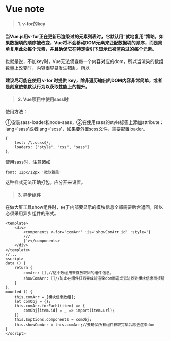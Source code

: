 Vue note
===================


> #### 1. v-for的key

#### 当Vue.js用v-for正在更新已渲染过的元素列表时，它默认用“就地复用”策略。如果数据项的顺序被改变，Vue将不会移动DOM元素来匹配数据项的顺序，而是简单复用此处每个元素，并且确保它在特定索引下显示已被渲染过的每个元素。


也就是说，不加key时，Vue无法侦查每一个内容对应的dom，所以当渲染的数组数量上改变时，内容很容易发生错乱。所以


#### 建议尽可能在使用 v-for 时提供 key，除非遍历输出的DOM内容非常简单，或者是刻意依赖默认行为以获取性能上的提升。



> #### 2. Vue项目中使用sass时
使用方法：

①安装sass-loader和node-sass，②在使用sass的style标签上添加attribute：lang='sass'或者lang='scss'，如果要外置scss文件，需要配置loader。

    {
        test: /\.scss$/,
        loaders: ["style", "css", "sass"]
    },
    
使用sass时，注意诸如


    font: 12px/12px '微软雅黑'
    
这种样式无法正确打包。应分开来设置。 
> #### 3. 异步组件
在做大屏工具show组件时，由于内部要显示的模块信息全部需要后台返回，所以必须采用异步组件的形式。

    <template>
        <div>
            <components v-for='comArr' :is='showComArr.id' :style='{
            ///
            }'></components>
        </div>
    </template>
    //...
    <script>
    data () {
        return {
            comArr: [],//这个数组用来存放取回的组件信息。
            showComArr: []//防止在组件获取完成前渲染dom而造成无法找到模块信息而报错
        }
    },
    mounted () {
        this.comArr = [模块信息数组];
        let comObj = {};
        this.comArr.forEach((item) => {
            comObj[item.id] = _ => import(item.url);
        })
        this.$options.components = comObj;
        this.showComArr = this.comArr;//要确保所有组件获取完毕后再去渲染dom
    }
    </script>